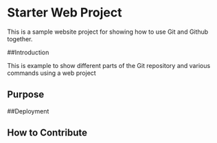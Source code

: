 # Starter Web Project

This is a sample website project for showing how to use Git and Github together.

##Introduction

This is example to show different parts of the Git repository and various commands using a web project

## Purpose

##Deployment

## How to Contribute